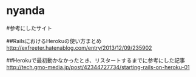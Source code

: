 nyanda
======

#参考にしたサイト

##RailsにおけるHerokuの使い方まとめ
http://exfreeter.hatenablog.com/entry/2013/12/09/235902

##Herokuで最初動かなかったとき、リスタートするまでに参考にした記事
http://tech.gmo-media.jp/post/42344727734/starting-rails-on-heroku-01
